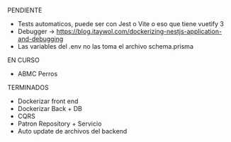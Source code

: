 PENDIENTE
* Tests automaticos, puede ser con Jest o Vite o eso que tiene vuetify 3 
* Debugger -> https://blog.itaywol.com/dockerizing-nestjs-application-and-debugging
* Las variables del .env no las toma el archivo schema.prisma

EN CURSO
* ABMC Perros

TERMINADOS

* Dockerizar front end
* Dockerizar Back + DB
* CQRS
* Patron Repository  + Servicio
* Auto update de archivos del backend